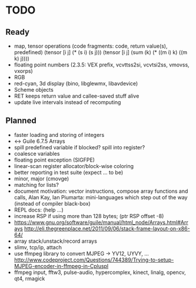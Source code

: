 # TODO

## Ready

* map, tensor operations (code fragments: code, return value(s), predefined)
    (tensor [i j] (* (s i) (s j)))
    (tensor [i j] (sum (k) (* ((m i) k) ((m k) j))))
* floating point numbers (2.3.5: VEX prefix, vcvttss2si, vcvtsi2ss, vmovss, vxorps)
* RGB
* red-cyan, 3d display (bino, libglewmx, libavdevice)
* Scheme objects
* RET keeps return value and callee-saved stuff alive
* update live intervals instead of recomputing

## Planned

* faster loading and storing of integers
* <-> Guile 6.7.5 Arrays
* spill predefined variable if blocked? spill into register?
* coalesce variables
* floating point exception (SIGFPE)
* linear-scan register allocator/block-wise coloring
* better reporting in test suite (expect ... to be)
* minor, major (cmovge)
* matching for lists?
* document motivation: vector instructions, compose array functions and calls,
  Alan Kay, Ian Piumarta: mini-languages which step out of the way (instead of compiler black-box)
* REPL docs: (help ...)
* increase RSP if using more than 128 bytes; (ptr <int> RSP offset -8)
* https://www.gnu.org/software/guile/manual/html_node/Arrays.html#Arrays
  http://eli.thegreenplace.net/2011/09/06/stack-frame-layout-on-x86-64/
* array stack/unstack/record arrays
* slimv, tcp/ip, attach
* use ffmpeg library to convert MJPEG -> YV12, UYVY, ...
  http://www.codeproject.com/Questions/744389/Trying-to-setup-MJPEG-encoder-in-ffmpeg-in-Cpluspl
* ffmpeg input, fftw3, pulse-audio, hypercomplex, kinect, linalg, opencv, qt4, rmagick
